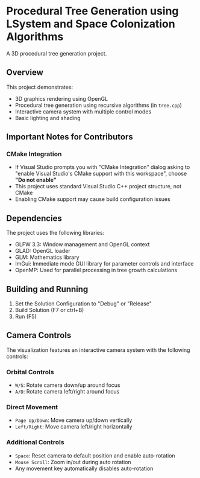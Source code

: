 # Procedural Tree Generation using LSystem and Space Colonization Algorithms

A 3D procedural tree generation project.

## Overview

This project demonstrates:
- 3D graphics rendering using OpenGL
- Procedural tree generation using recursive algorithms (in `tree.cpp`)
- Interactive camera system with multiple control modes
- Basic lighting and shading

## Important Notes for Contributors

### CMake Integration
- If Visual Studio prompts you with "CMake Integration" dialog asking to "enable Visual Studio's CMake support with this workspace", choose **"Do not enable"**
- This project uses standard Visual Studio C++ project structure, not CMake
- Enabling CMake support may cause build configuration issues

## Dependencies

The project uses the following libraries:
- GLFW 3.3: Window management and OpenGL context
- GLAD: OpenGL loader
- GLM: Mathematics library
- ImGui: Immediate mode GUI library for parameter controls and interface
- OpenMP: Used for parallel processing in tree growth calculations

## Building and Running

1. Set the Solution Configuration to "Debug" or "Release"
2. Build Solution (F7 or ctrl+B)
3. Run (F5)

## Camera Controls

The visualization features an interactive camera system with the following controls:

### Orbital Controls
- `W/S`: Rotate camera down/up around focus
- `A/D`: Rotate camera left/right around focus

### Direct Movement
- `Page Up/Down`: Move camera up/down vertically
- `Left/Right`: Move camera left/right horizontally

### Additional Controls
- `Space`: Reset camera to default position and enable auto-rotation
- `Mouse Scroll`: Zoom in/out during auto rotation
- Any movement key automatically disables auto-rotation
